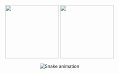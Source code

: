  
<div align="center"
 <a href="https://github.com/giifiuza"></a>
 <img height="170em" src="https://github-readme-stats.vercel.app/api/top-langs/?username=giifiuza&layout=compact&langs_count=7&theme=radical"/>
 
 <img height="170em" src="https://github-readme-stats.vercel.app/api?username=giifiuza&show_icons=true&theme=radical&include_all_commits=true&count_private=true"/>
</div>

<div align="center">
 
  ![Snake animation](https://github.com/giifiuza/giifiuza/blob/output/github-contribution-grid-snake.svg)

</div>

